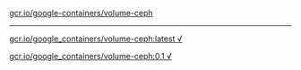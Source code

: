 [gcr.io/google-containers/volume-ceph](https://hub.docker.com/r/anjia0532/volume-ceph/tags/) 

----
[gcr.io/google_containers/volume-ceph:latest √](https://hub.docker.com/r/anjia0532/volume-ceph/tags/)

[gcr.io/google_containers/volume-ceph:0.1 √](https://hub.docker.com/r/anjia0532/volume-ceph/tags/)

